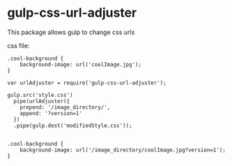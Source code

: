 gulp-css-url-adjuster
=====================

This package allows gulp to change css urls

css file:

    .cool-background {
        background-image: url('coolImage.jpg');
    }

    var urlAdjuster = require('gulp-css-url-adjuster');

    gulp.src('style.css')
      pipe(urlAdjuster({
        prepend: '/image_directory/',
        append: '?version=1'
      })
      .pipe(gulp.dest('modifiedStyle.css'));


    .cool-background {
        background-image: url('/image_directory/coolImage.jpg?version=1');
    }
